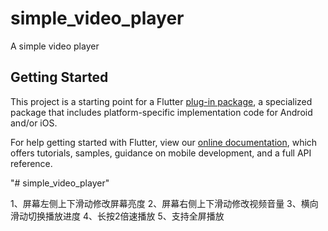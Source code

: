 # simple_video_player

A simple video player

## Getting Started

This project is a starting point for a Flutter
[plug-in package](https://flutter.dev/developing-packages/),
a specialized package that includes platform-specific implementation code for
Android and/or iOS.

For help getting started with Flutter, view our
[online documentation](https://flutter.dev/docs), which offers tutorials,
samples, guidance on mobile development, and a full API reference.

"# simple_video_player" 

1、屏幕左侧上下滑动修改屏幕亮度
2、屏幕右侧上下滑动修改视频音量
3、横向滑动切换播放进度
4、长按2倍速播放
5、支持全屏播放
